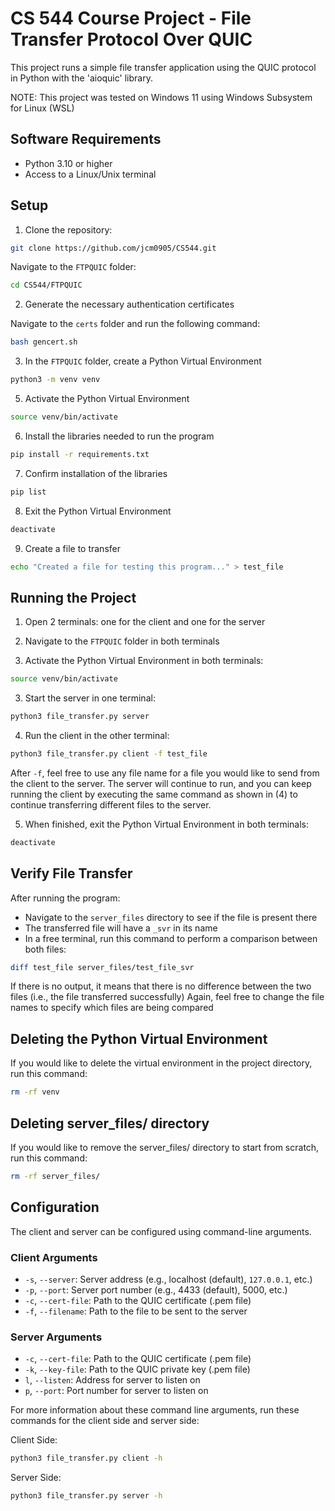# CS 544 Course Project - File Transfer Protocol Over QUIC

This project runs a simple file transfer application using the QUIC protocol in Python with the 'aioquic' library.

NOTE: This project was tested on Windows 11 using Windows Subsystem for Linux (WSL)

## Software Requirements

- Python 3.10 or higher
- Access to a Linux/Unix terminal

## Setup
1. Clone the repository:
```sh
git clone https://github.com/jcm0905/CS544.git
```
Navigate to the `FTPQUIC` folder:
```sh
cd CS544/FTPQUIC
```

2. Generate the necessary authentication certificates

Navigate to the `certs` folder and run the following command:
```sh
bash gencert.sh
```
3. In the `FTPQUIC` folder, create a Python Virtual Environment
```sh
python3 -m venv venv
```

5. Activate the Python Virtual Environment
```sh
source venv/bin/activate
```

6. Install the libraries needed to run the program
```sh
pip install -r requirements.txt
```

7. Confirm installation of the libraries
```sh
pip list
```

8. Exit the Python Virtual Environment
```sh
deactivate
```

9. Create a file to transfer
```sh
echo "Created a file for testing this program..." > test_file
```

## Running the Project

1. Open 2 terminals: one for the client and one for the server

2. Navigate to the `FTPQUIC` folder in both terminals

4. Activate the Python Virtual Environment in both terminals:
```sh
source venv/bin/activate
```

3. Start the server in one terminal:
```sh
python3 file_transfer.py server
```

4. Run the client in the other terminal:
```sh
python3 file_transfer.py client -f test_file
```
After `-f`, feel free to use any file name for a file you would like to send from the client to the server.
The server will continue to run, and you can keep running the client by executing the same command as shown in (4) to continue transferring different files to the server.

5. When finished, exit the Python Virtual Environment in both terminals:
```sh
deactivate
```

## Verify File Transfer

After running the program:
- Navigate to the `server_files` directory to see if the file is present there
- The transferred file will have a `_svr` in its name
- In a free terminal, run this command to perform a comparison between both files:
```sh
diff test_file server_files/test_file_svr
```

If there is no output, it means that there is no difference between the two files (i.e., the file transferred successfully)
Again, feel free to change the file names to specify which files are being compared

## Deleting the Python Virtual Environment

If you would like to delete the virtual environment in the project directory, run this command:
```sh
rm -rf venv
```


## Deleting server_files/ directory

If you would like to remove the server_files/ directory to start from scratch, run this command:
```sh
rm -rf server_files/
```

## Configuration

The client and server can be configured using command-line arguments.

### Client Arguments

- `-s`, `--server`: Server address (e.g., localhost (default), `127.0.0.1`, etc.)
- `-p`, `--port`: Server port number (e.g., 4433 (default), 5000, etc.)
- `-c`, `--cert-file`: Path to the QUIC certificate (.pem file)
- `-f`, `--filename`: Path to the file to be sent to the server

### Server Arguments

- `-c`, `--cert-file`: Path to the QUIC certificate (.pem file)
- `-k`, `--key-file`: Path to the QUIC private key (.pem file)
- `l`, `--listen`: Address for server to listen on
- `p`, `--port`: Port number for server to listen on

For more information about these command line arguments, run these commands for the client side and server side:

Client Side:
```sh
python3 file_transfer.py client -h
```

Server Side:
```sh
python3 file_transfer.py server -h
```
